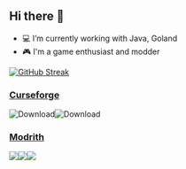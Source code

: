 ## Hi there 👋

- 💻 I’m currently working with Java, Goland
- 🎮 I'm a game enthusiast and modder


[![GitHub Streak](https://streak-stats.demolab.com?user=foolsix&theme=tokyonight&card_width=600&card_height=200)](https://git.io/streak-stats)  

### [Curseforge](https://www.curseforge.com/members/foolsix6/)
![Download](https://cf.way2muchnoise.eu/author/foolsix6.svg)![Download](https://cf.way2muchnoise.eu/author/foolsix.svg)
### [Modrith](https://modrinth.com/user/FOOLSIX)
![](https://img.shields.io/modrinth/dt/TuSTyEIp)![](https://img.shields.io/modrinth/dt/Ry0mgP2K)![](https://img.shields.io/modrinth/dt/wwGOjWgR)

